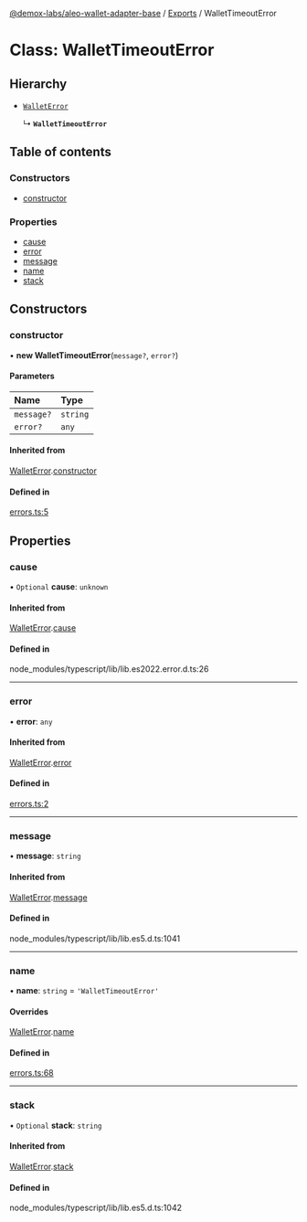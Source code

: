[@demox-labs/aleo-wallet-adapter-base](../README.md) / [Exports](../modules.md) / WalletTimeoutError

# Class: WalletTimeoutError

## Hierarchy

- [`WalletError`](WalletError.md)

  ↳ **`WalletTimeoutError`**

## Table of contents

### Constructors

- [constructor](WalletTimeoutError.md#constructor)

### Properties

- [cause](WalletTimeoutError.md#cause)
- [error](WalletTimeoutError.md#error)
- [message](WalletTimeoutError.md#message)
- [name](WalletTimeoutError.md#name)
- [stack](WalletTimeoutError.md#stack)

## Constructors

### constructor

• **new WalletTimeoutError**(`message?`, `error?`)

#### Parameters

| Name | Type |
| :------ | :------ |
| `message?` | `string` |
| `error?` | `any` |

#### Inherited from

[WalletError](WalletError.md).[constructor](WalletError.md#constructor)

#### Defined in

[errors.ts:5](https://github.com/demox-labs/aleo-wallet-adapter/blob/9ebe345/packages/core/base/errors.ts#L5)

## Properties

### cause

• `Optional` **cause**: `unknown`

#### Inherited from

[WalletError](WalletError.md).[cause](WalletError.md#cause)

#### Defined in

node_modules/typescript/lib/lib.es2022.error.d.ts:26

___

### error

• **error**: `any`

#### Inherited from

[WalletError](WalletError.md).[error](WalletError.md#error)

#### Defined in

[errors.ts:2](https://github.com/demox-labs/aleo-wallet-adapter/blob/9ebe345/packages/core/base/errors.ts#L2)

___

### message

• **message**: `string`

#### Inherited from

[WalletError](WalletError.md).[message](WalletError.md#message)

#### Defined in

node_modules/typescript/lib/lib.es5.d.ts:1041

___

### name

• **name**: `string` = `'WalletTimeoutError'`

#### Overrides

[WalletError](WalletError.md).[name](WalletError.md#name)

#### Defined in

[errors.ts:68](https://github.com/demox-labs/aleo-wallet-adapter/blob/9ebe345/packages/core/base/errors.ts#L68)

___

### stack

• `Optional` **stack**: `string`

#### Inherited from

[WalletError](WalletError.md).[stack](WalletError.md#stack)

#### Defined in

node_modules/typescript/lib/lib.es5.d.ts:1042
